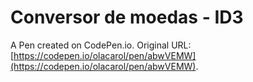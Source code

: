 # Conversor de moedas - ID3

A Pen created on CodePen.io. Original URL: [https://codepen.io/olacarol/pen/abwVEMW](https://codepen.io/olacarol/pen/abwVEMW).


